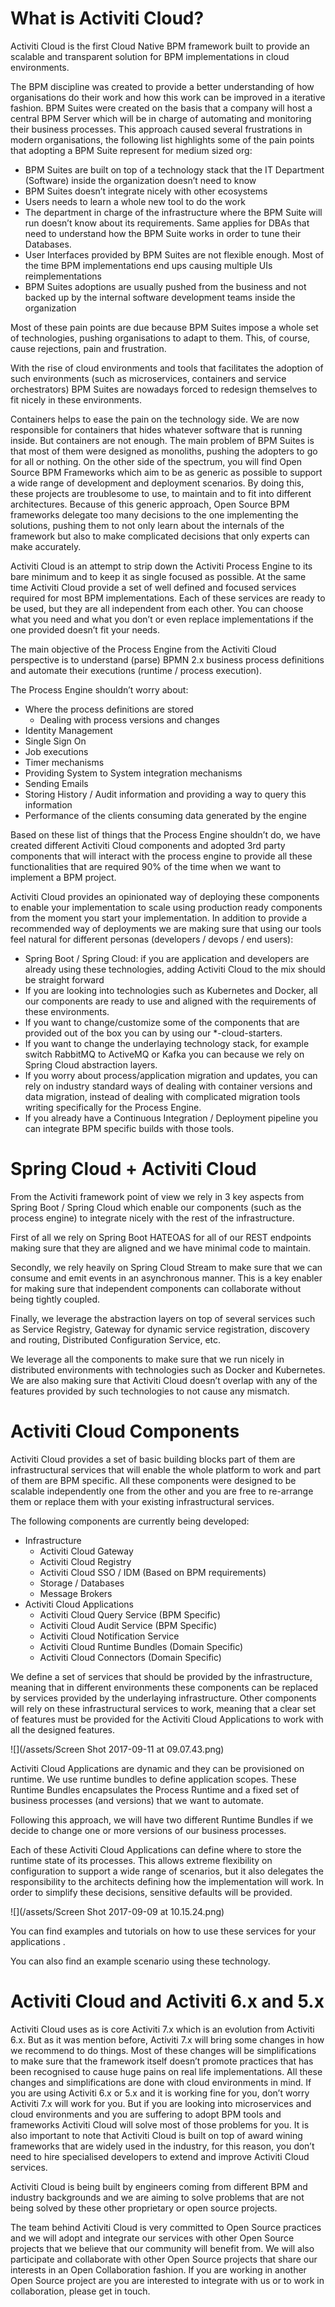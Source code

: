 # What is Activiti Cloud?
Activiti Cloud is the first Cloud Native BPM framework built to provide an scalable and transparent solution for BPM implementations in cloud environments.

The BPM discipline was created to provide a better understanding of how organisations do their work and how this work can be improved in a iterative fashion. BPM Suites were created on the basis that a company will host a central BPM Server which will be in charge of automating and monitoring their business processes. This approach caused several frustrations in modern organisations, the following list highlights some of the pain points that adopting a BPM Suite represent for medium sized org:
- BPM Suites are built on top of a technology stack that the IT Department (Software) inside the organization doesn’t need to know
- BPM Suites doesn’t integrate nicely with other ecosystems
- Users needs to learn a whole new tool to do the work
- The department in charge of the infrastructure where the BPM Suite will run doesn’t know about its requirements. Same applies for DBAs that need to understand how the BPM Suite works in order to tune their Databases.
- User Interfaces provided by BPM Suites are not flexible enough. Most of the time BPM implementations end ups causing multiple UIs reimplementations
- BPM Suites adoptions are usually pushed from the business and not backed up by the internal software development teams inside the organization 

Most of these pain points are due because BPM Suites impose a whole set of technologies, pushing organisations to adapt to them. This, of course, cause rejections, pain and frustration. 

With the rise of cloud environments and tools that facilitates the adoption of such environments (such as microservices, containers and service orchestrators) BPM Suites are nowadays forced to redesign themselves to fit nicely in these environments. 

Containers helps to ease the pain on the technology side. We are now responsible for containers that hides whatever software that is running inside. But containers are not enough. The main problem of BPM Suites is that most of them were designed as monoliths, pushing the adopters to go for all or nothing. On the other side of the spectrum, you will find Open Source BPM Frameworks which aim to be as generic as possible to support a wide range of development and deployment scenarios. By doing this, these projects are troublesome to use, to maintain and to fit into different architectures. Because of this generic approach, Open Source BPM frameworks delegate too many decisions to the one implementing the solutions, pushing them to not only learn about the internals of the framework but also to make complicated decisions that only experts can make accurately. 

Activiti Cloud is an attempt to strip down the Activiti Process Engine to its bare minimum and to keep it as single focused as possible. At the same time Activiti Cloud provide a set of well defined and focused services required for most BPM implementations. Each of these services are ready to be used, but they are all independent from each other. You can choose what you need and what you don’t or even replace implementations if the one provided doesn’t fit your needs.

The main objective of the Process Engine from the Activiti Cloud perspective is to understand (parse) BPMN 2.x business process definitions and automate their executions (runtime / process execution). 

The Process Engine shouldn’t worry about:
- Where the process definitions are stored
	- Dealing with process versions and changes
- Identity Management 
- Single Sign On
- Job executions
- Timer mechanisms
- Providing System to System integration mechanisms
- Sending Emails
- Storing History / Audit information and providing a way to query this information
- Performance of the clients consuming data generated by the engine

Based on these list of things that the Process Engine shouldn’t do, we have created  different Activiti Cloud components and adopted 3rd party components that will interact with the process engine to provide all these functionalities that are required 90% of the time when we want to implement a BPM project. 

Activiti Cloud provides an opinionated way of deploying these components to enable your implementation to scale using production ready components from the moment you start your implementation. In addition to provide a recommended way of deployments we are making sure that using our tools feel natural for different personas (developers / devops / end users):
- Spring Boot / Spring Cloud: if you are application and developers are already using these technologies, adding Activiti Cloud to the mix should be straight forward
- If you are looking into technologies such as Kubernetes and Docker, all our components are ready to use and aligned with the requirements of these environments. 
- If you want to change/customize some of the components that are provided out of the box you can by using our *-cloud-starters.
- If you want to change the underlaying technology stack, for example switch RabbitMQ to ActiveMQ or Kafka you can because we rely on Spring Cloud abstraction layers.
- If you worry about process/application migration and updates, you can rely on industry standard ways of dealing with container versions and data migration, instead of dealing with complicated migration tools writing specifically for the Process Engine.
- If you already have a Continuous Integration / Deployment pipeline you can integrate BPM specific builds with those tools. 


# Spring Cloud + Activiti Cloud
From the Activiti framework point of view we rely in 3 key aspects from Spring Boot / Spring Cloud which enable our components (such as the process engine) to integrate nicely with the rest of the infrastructure. 

First of all we rely on Spring Boot HATEOAS for all of our REST endpoints making sure that they are aligned and we have minimal code to maintain. 

Secondly, we rely heavily on Spring Cloud Stream to make sure that we can consume and emit events in an asynchronous manner. This is a key enabler for making sure that independent components can collaborate without being tightly coupled. 

Finally, we leverage the abstraction layers on top of several services such as Service Registry, Gateway for dynamic service registration, discovery and routing, Distributed Configuration Service, etc.

We leverage all the components to make sure that we run nicely in distributed environments with technologies such as Docker and Kubernetes. We are also making sure that Activiti Cloud doesn’t overlap with any of the features provided by such technologies to not cause any mismatch. 

# Activiti Cloud Components
Activiti Cloud provides a set of basic building blocks part of them are infrastructural services that will enable the whole platform to work and part of them are BPM specific. All these components were designed to be scalable independently one from the other and you are free to re-arrange them or replace them with your existing infrastructural services.

The following components are currently being developed:
- Infrastructure
	- Activiti Cloud Gateway
	- Activiti Cloud Registry
	- Activiti Cloud SSO / IDM (Based on BPM requirements)
	- Storage / Databases
	- Message Brokers
- Activiti Cloud Applications
	- Activiti Cloud Query Service (BPM Specific)
	- Activiti Cloud Audit Service (BPM Specific)
	- Activiti Cloud Notification Service
	- Activiti Cloud Runtime Bundles (Domain Specific)
	- Activiti Cloud Connectors (Domain Specific)

We define a set of services that should be provided by the infrastructure, meaning that in different environments these components can be replaced by services provided by the underlaying infrastructure. 
Other components will rely on these infrastructural services to work, meaning that a clear set of features must be provided for the Activiti Cloud Applications to work with all the designed features. 

![](/assets/Screen Shot 2017-09-11 at 09.07.43.png)

Activiti Cloud Applications are dynamic and they can be provisioned on runtime. We use runtime bundles to define application scopes. These Runtime Bundles encapsulates the Process Runtime and a fixed set of business processes (and versions) that we want to automate. 

Following this approach, we will have two different Runtime Bundles if we decide to change one or more versions of our business processes. 

Each of these Activiti Cloud Applications can define where to store the runtime state of its processes. This allows extreme flexibility on configuration to support a wide range of scenarios, but it also delegates the responsibility to the architects defining how the implementation will work. In order to simplify these decisions, sensitive defaults will be provided. 

![](/assets/Screen Shot 2017-09-09 at 10.15.24.png)

You can find examples and tutorials on how to use these services for your applications <HERE>.

You can also find <HERE> an example scenario using these technology.

# Activiti Cloud and Activiti 6.x and 5.x
Activiti Cloud uses as is core Activiti 7.x which is an evolution from Activiti 6.x. But as it was mention before, Activiti 7.x will bring some changes in how we recommend to do things. Most of these changes will be simplifications to make sure that the framework itself doesn’t promote practices that has been recognised to cause huge pains on real life implementations. All these changes and simplifications are done with cloud environments in mind. If you are using Activiti 6.x or 5.x and it is working fine for you, don’t worry Activiti 7.x will work for you. But if you are looking into microservices and cloud environments and you are suffering to adopt BPM tools and frameworks Activiti Cloud will solve most of those problems for you.
It is also important to note that Activiti Cloud is built on top of award wining frameworks that are widely used in the industry, for this reason, you don’t need to hire specialised developers to extend and improve Activiti Cloud services. 

Activiti Cloud is being built by engineers coming from different BPM and industry backgrounds and we are aiming to solve problems that are not being solved by these other proprietary or open source projects. 

The team behind Activiti Cloud is very committed to Open Source practices and we will adopt and integrate our services with other Open Source projects that we believe that our community will benefit from. We will also participate and collaborate with other Open Source projects that share our interests in an Open Collaboration fashion. If you are working in another Open Source project are you are interested to integrate with us or to work in collaboration, please get in touch. 





